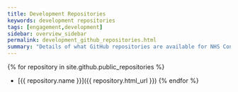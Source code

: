```yaml
---
title: Development Repositories
keywords: development repositories
tags: [engagement,development]
sidebar: overview_sidebar
permalink: development_github_repositories.html
summary: "Details of what GitHub repositories are available for NHS Connect."
---
```


{% for repository in site.github.public_repositories %}
  * [{{ repository.name }}]({{ repository.html_url }})
{% endfor %}
